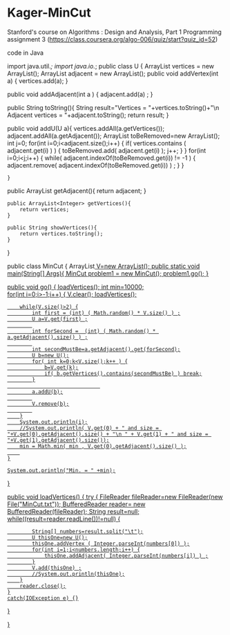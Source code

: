 Kager-MinCut
============

Stanford's course on Algorithms : Design and Analysis, Part 1
Programming assignment 3
 (https://class.coursera.org/algo-006/quiz/start?quiz_id=52)

code in Java 
 
 
  import java.util.*;
  import java.io.*;
  public class U {
   ArrayList<Integer> vertices = new ArrayList<Integer>();
   ArrayList<Integer> adjacent = new ArrayList<Integer>();
   public void addVertex(int a) {
        vertices.add(a);
    }
    
   public void addAdjacent(int a ) {
        adjacent.add(a) ;
    }
    
   public String toString(){
        String result="Vertices = "+vertices.toString()+"\n Adjacent vertices = "+adjacent.toString();
        return result;
    }
    
   public void addU(U a){
        vertices.addAll(a.getVertices());
        adjacent.addAll(a.getAdjacent());
        ArrayList<Integer> toBeRemoved=new ArrayList<Integer>();
        int j=0;
        for(int i=0;i<adjacent.size();i++) {
            if( vertices.contains ( adjacent.get(i) ) ) {
                toBeRemoved.add( adjacent.get(i) );
                j++;
            }
        }
        for(int i=0;i<j;i++) {
            while( adjacent.indexOf(toBeRemoved.get(i)) != -1 ) {
                adjacent.remove( adjacent.indexOf(toBeRemoved.get(i)) ) ;
            }
        }
        
    }
    
   public ArrayList<Integer> getAdjacent(){
        return adjacent;
    }
    
    public ArrayList<Integer> getVertices(){
        return vertices;
    }
    
    public String showVertices(){
        return vertices.toString();
    }
}
    

  public class MinCut
  {   ArrayList<U> V=new ArrayList<U>();
    public static void main(String[] Args){
        MinCut problem1 = new MinCut();
        problem1.go();
  }

public void go() {
    loadVertices();
    int min=10000;    
    for(int i=0;i>-1;i++) {
        V.clear();
        loadVertices();
        
        while(V.size()>2) {
            int first = (int) ( Math.random() * V.size() ) ;
            U a=V.get(first) ;
            
            int forSecond =  (int) ( Math.random() * a.getAdjacent().size() ) ;
            
            int secondMustBe=a.getAdjacent().get(forSecond);
            U b=new U();
            for( int k=0;k<V.size();k++ ) {
                b=V.get(k);
                if( b.getVertices().contains(secondMustBe) ) break;
            }
                                  
            a.addU(b);
            
            V.remove(b);
            
        }
        System.out.println(i);
        //System.out.println( V.get(0) + " and size = "+V.get(0).getAdjacent().size() + "\n " + V.get(1) + " and size = "+V.get(1).getAdjacent().size());
        min = Math.min( min , V.get(0).getAdjacent().size() );
        
    }
    
    System.out.println("Min. = " +min);

}

public void loadVertices() {
    try {
        FileReader fileReader=new FileReader(new File("MinCut.txt"));
        BufferedReader reader= new BufferedReader(fileReader);
        String result=null;
        while((result=reader.readLine())!=null) {
           
            String[] numbers=result.split("\t");
            U thisOne=new U();
            thisOne.addVertex ( Integer.parseInt(numbers[0]) );
            for(int i=1;i<numbers.length;i++) {
                thisOne.addAdjacent( Integer.parseInt(numbers[i]) ) ;
            }
            V.add(thisOne) ;
            //System.out.println(thisOne);
        }
        reader.close();
    }
    catch(IOException e) {}
    
}

}
